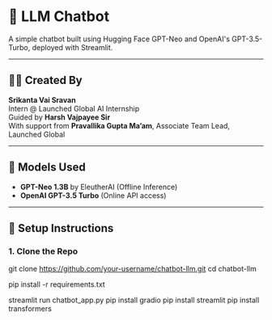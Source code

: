 # 🤖 LLM Chatbot

A simple chatbot built using Hugging Face GPT-Neo and OpenAI's GPT-3.5-Turbo, deployed with Streamlit.

---

## 👨‍💻 Created By

**Srikanta Vai Sravan**  
Intern @ Launched Global AI Internship  
Guided by **Harsh Vajpayee Sir**  
With support from **Pravallika Gupta Ma’am**, Associate Team Lead, Launched Global  

---

## 🧠 Models Used

- **GPT-Neo 1.3B** by EleutherAI (Offline Inference)
- **OpenAI GPT-3.5 Turbo** (Online API access)

---

## 📂 Setup Instructions

### 1. Clone the Repo

git clone https://github.com/your-username/chatbot-llm.git
cd chatbot-llm



pip install -r requirements.txt

streamlit run chatbot_app.py
pip install gradio
pip install streamlit
pip install transformers

